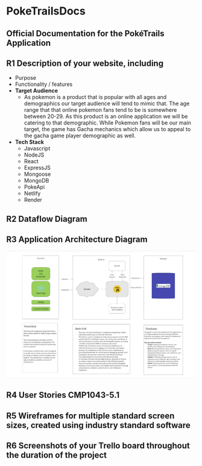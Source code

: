 # PokeTrailsDocs

## Official Documentation for the PokéTrails Application

## R1 Description of your website, including

- Purpose
- Functionality / features
- **Target Audience**
    - As pokemon is a product that is popular with all ages and demographics our target audience will tend to mimic that. The age range that that online pokemon fans tend to be is somewhere between 20-29. As this product is an online application we will be catering to that demographic. While Pokemon fans will be our main target, the game has Gacha mechanics which allow us to appeal to the gacha game player demographic as well.
- **Tech Stack**
    - Javascript
    - NodeJS
    - React
    - ExpressJS
    - Mongoose
    - MongoDB
    - PokeApi
    - Netlify
    - Render

## R2 Dataflow Diagram

## R3 Application Architecture Diagram

![Application Architecture Diagram.](./Images/App%20Architect.png)

## R4 User Stories CMP1043-5.1

## R5 Wireframes for multiple standard screen sizes, created using industry standard software

## R6 Screenshots of your Trello board throughout the duration of the project
